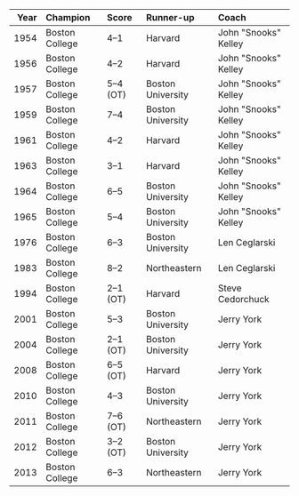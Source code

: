 |   Year | Champion       | Score    | Runner-up         | Coach                |
|-------:|:---------------|:---------|:------------------|:---------------------|
|   1954 | Boston College | 4–1      | Harvard           | John "Snooks" Kelley |
|   1956 | Boston College | 4–2      | Harvard           | John "Snooks" Kelley |
|   1957 | Boston College | 5–4 (OT) | Boston University | John "Snooks" Kelley |
|   1959 | Boston College | 7–4      | Boston University | John "Snooks" Kelley |
|   1961 | Boston College | 4–2      | Harvard           | John "Snooks" Kelley |
|   1963 | Boston College | 3–1      | Harvard           | John "Snooks" Kelley |
|   1964 | Boston College | 6–5      | Boston University | John "Snooks" Kelley |
|   1965 | Boston College | 5–4      | Boston University | John "Snooks" Kelley |
|   1976 | Boston College | 6–3      | Boston University | Len Ceglarski        |
|   1983 | Boston College | 8–2      | Northeastern      | Len Ceglarski        |
|   1994 | Boston College | 2–1 (OT) | Harvard           | Steve Cedorchuck     |
|   2001 | Boston College | 5–3      | Boston University | Jerry York           |
|   2004 | Boston College | 2–1 (OT) | Boston University | Jerry York           |
|   2008 | Boston College | 6–5 (OT) | Harvard           | Jerry York           |
|   2010 | Boston College | 4–3      | Boston University | Jerry York           |
|   2011 | Boston College | 7–6 (OT) | Northeastern      | Jerry York           |
|   2012 | Boston College | 3–2 (OT) | Boston University | Jerry York           |
|   2013 | Boston College | 6–3      | Northeastern      | Jerry York           |